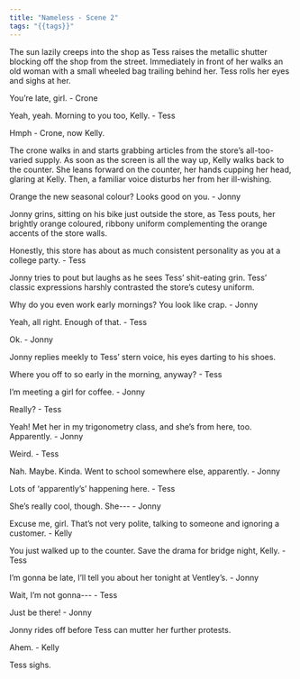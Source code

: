 ```yaml
---
title: "Nameless - Scene 2"
tags: "{{tags}}"
---
```

The sun lazily creeps into the shop as Tess raises the metallic shutter blocking off the shop from the street. Immediately in front of her walks an old woman with a small wheeled bag trailing behind her. Tess rolls her eyes and sighs at her.

You’re late, girl. - Crone

Yeah, yeah. Morning to you too, Kelly. - Tess

Hmph - Crone, now Kelly.

The crone walks in and starts grabbing articles from the store’s all-too-varied supply. As soon as the screen is all the way up, Kelly walks back to the counter. She leans forward on the counter, her hands cupping her head, glaring at Kelly.
Then, a familiar voice disturbs her from her ill-wishing.

Orange the new seasonal colour? Looks good on you. - Jonny

Jonny grins, sitting on his bike just outside the store, as Tess pouts, her brightly orange coloured, ribbony uniform complementing the orange accents of the store walls. 

Honestly, this store has about as much consistent personality as you at a college party. - Tess

Jonny tries to pout but laughs as he sees Tess’ shit-eating grin. Tess’ classic expressions harshly contrasted the store’s cutesy uniform.

Why do you even work early mornings? You look like crap. - Jonny

Yeah, all right. Enough of that. - Tess

Ok. - Jonny

Jonny replies meekly to Tess’ stern voice, his eyes darting to his shoes.

Where you off to so early in the morning, anyway? - Tess

I’m meeting a girl for coffee. - Jonny

Really? - Tess

Yeah! Met her in my trigonometry class, and she’s from here, too. Apparently. - Jonny

Weird. - Tess

Nah. Maybe. Kinda. Went to school somewhere else, apparently. - Jonny

Lots of ‘apparently’s’ happening here. - Tess

She’s really cool, though. She--- - Jonny

Excuse me, girl. That’s not very polite, talking to someone and ignoring a customer. - Kelly

You just walked up to the counter. Save the drama for bridge night, Kelly. - Tess

I’m gonna be late, I’ll tell you about her tonight at Ventley’s. - Jonny

Wait, I’m not gonna--- - Tess

Just be there! - Jonny

Jonny rides off before Tess can mutter her further protests.

Ahem. - Kelly

Tess sighs.
